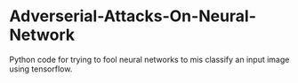 # Adverserial-Attacks-On-Neural-Network
Python code for trying to fool neural networks to mis classify an input image using tensorflow.
